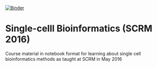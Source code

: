 [![Binder](http://mybinder.org/badge.svg)](http://mybinder.org/repo/YeoLab/single-cell-bioinformatics-scrm-2016)

# Single-celll Bioinformatics (SCRM 2016)

Course material in notebook format for learning about single cell bioinformatics methods as taught at SCRM in May 2016



